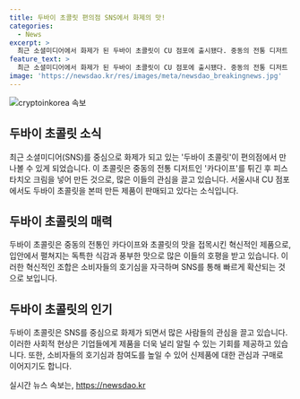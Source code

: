 ```yaml
---
title: 두바이 초콜릿 편의점 SNS에서 화제의 맛!
categories:
  - News
excerpt: >
  최근 소셜미디어에서 화제가 된 두바이 초콜릿이 CU 점포에 출시됐다. 중동의 전통 디저트 카다이프를 사용해 만든 이 초콜릿은 튀긴 후 피스타치오 크림을 넣어 속재료를 마련했다. 이제 서울시내에서도 이 특별한 초콜릿을 맛볼 수 있다. SNS에서 화제가 되는 제품으로, 많은 이들의 관심을 끌 것으로 예상된다.
feature_text: >
  최근 소셜미디어에서 화제가 된 두바이 초콜릿이 CU 점포에 출시됐다. 중동의 전통 디저트 카다이프를 사용해 만든 이 초콜릿은 튀긴 후 피스타치오 크림을 넣어 속재료를 마련했다. 이제 서울시내에서도 이 특별한 초콜릿을 맛볼 수 있다. SNS에서 화제가 되는 제품으로, 많은 이들의 관심을 끌 것으로 예상된다.
image: 'https://newsdao.kr/res/images/meta/newsdao_breakingnews.jpg'
---
```


<p><img src="https://newsdao.kr/res/images/meta/newsdao_breakingnews.jpg" alt="cryptoinkorea 속보" /></p>

<h2 data-ke-size="size26">두바이 초콜릿 소식</h2>

<p data-ke-size="size16">최근 소셜미디어(SNS)를 중심으로 화제가 되고 있는 '두바이 초콜릿'이 편의점에서 만나볼 수 있게 되었습니다. 이 초콜릿은 중동의 전통 디저트인 '카다이프'를 튀긴 후 피스타치오 크림을 넣어 만든 것으로, 많은 이들의 관심을 끌고 있습니다. 서울시내 CU 점포에서도 두바이 초콜릿을 본떠 만든 제품이 판매되고 있다는 소식입니다.</p>

<h2 data-ke-size="size26">두바이 초콜릿의 매력</h2>

<p data-ke-size="size16">두바이 초콜릿은 중동의 전통인 카다이프와 초콜릿의 맛을 접목시킨 혁신적인 제품으로, 입안에서 펼쳐지는 독특한 식감과 풍부한 맛으로 많은 이들의 호평을 받고 있습니다. 이러한 혁신적인 조합은 소비자들의 호기심을 자극하며 SNS를 통해 빠르게 확산되는 것으로 보입니다.</p>

<h2 data-ke-size="size26">두바이 초콜릿의 인기</h2>

<p data-ke-size="size16">두바이 초콜릿은 SNS를 중심으로 화제가 되면서 많은 사람들의 관심을 끌고 있습니다. 이러한 사회적 현상은 기업들에게 제품을 더욱 널리 알릴 수 있는 기회를 제공하고 있습니다. 또한, 소비자들의 호기심과 참여도를 높일 수 있어 신제품에 대한 관심과 구매로 이어지기도 합니다.</p>
실시간 뉴스 속보는, <a href="https://newsdao.kr" rel="dofollow">https://newsdao.kr</a>


